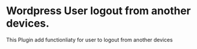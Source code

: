 # Wordpress User logout from another devices.
This Plugin add functionliaty for user to logout from another devices
